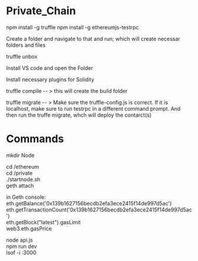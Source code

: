 # Private_Chain

npm install -g truffle npm install -g ethereumjs-testrpc

Create a folder and navigate to that and run; which will create necessar folders and files

truffle unbox

Install VS code and open the Folder

Install necessary plugins for Solidity

truffle compile -- > this will create the build folder

truffle migrate -- > Make sure the truffle-config.js is correct. If it is localhost, make sure to run testrpc in a different command prompt. And then run the truffe migrate, whch will deploy the contarct(s)

# Commands
mkdir Node  

cd /ethereum  
cd /private  
./startnode.sh  
geth attach  

in Geth console:  
eth.getBalance('0x139b1627156becdb2efa3ece2415f14de997d5ac')  
eth.getTransactionCount('0x139b1627156becdb2efa3ece2415f14de997d5ac')  
eth.getBlock("latest").gasLimit  
web3.eth.gasPrice  


node api.js  
npm run dev  
lsof -i :3000  
